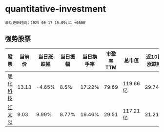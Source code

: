 # quantitative-investment

`最后更新时间：2025-06-17 15:09:41 +0800`

## 强势股票

|股票|当前价|当日涨跌幅|当日振幅|当日换手率|市盈率TTM|总市值|近10日涨跌幅|
|----|----|----|----|----|----|----|----|
|[联化科技](https://xueqiu.com/S/SZ002250)|13.13|-4.65%|8.5%|17.22%|79.69|119.66亿|29.74%|
|[红太阳](https://xueqiu.com/S/SZ000525)|9.03|9.99%|8.77%|16.46%|29.51|117.21亿|21.21%|
